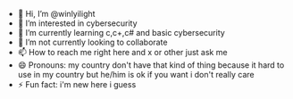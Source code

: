 - 👋 Hi, I’m @winlyilight
- 👀 I’m interested in cybersecurity
- 🌱 I’m currently learning c,c+,c# and basic cybersecurity
- 💞️ I’m not currently looking to collaborate 
- 📫 How to reach me right here and x or other just ask me
- 😄 Pronouns: my country don't have that kind of thing because it hard to use in my country but he/him is ok if you want i don't really care
- ⚡ Fun fact: i'm new here i guess 

<!---
winlyilight/winlyilight is a ✨ special ✨ repository because its `README.md` (this file) appears on your GitHub profile.
You can click the Preview link to take a look at your changes.
--->
